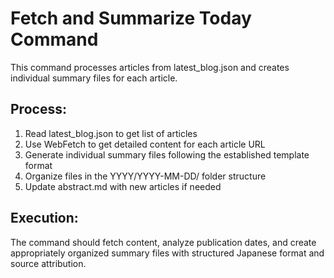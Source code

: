 # Fetch and Summarize Today Command

This command processes articles from latest_blog.json and creates individual summary files for each article.

## Process:
1. Read latest_blog.json to get list of articles
2. Use WebFetch to get detailed content for each article URL
3. Generate individual summary files following the established template format
4. Organize files in the YYYY/YYYY-MM-DD/ folder structure
5. Update abstract.md with new articles if needed

## Execution:
The command should fetch content, analyze publication dates, and create appropriately organized summary files with structured Japanese format and source attribution.